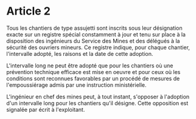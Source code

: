 # Article 2

Tous les chantiers de type assujetti sont inscrits sous leur désignation exacte sur un registre spécial constamment à jour et tenu sur place à la disposition des ingénieurs du Service des Mines et des délégués à la sécurité des ouvriers mineurs. Ce registre indique, pour chaque chantier, l'intervalle adopté, les raisons et la date de cette adoption.

L'intervalle long ne peut être adopté que pour les chantiers où une prévention technique efficace est mise en oeuvre et pour ceux où les conditions sont reconnues favorables par un procédé de mesures de l'empoussiérage admis par une instruction ministérielle.

L'ingénieur en chef des mines peut, à tout instant, s'opposer à l'adoption d'un intervalle long pour les chantiers qu'il désigne. Cette opposition est signalée par écrit à l'exploitant.

